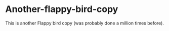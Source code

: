 # Another-flappy-bird-copy
This is another Flappy bird copy (was probably done a million times before).
